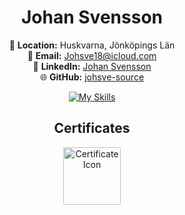 <div align="center">

# Johan Svensson

📍 **Location:** Huskvarna, Jönköpings Län <br>
📧 **Email:** Johsve18@icloud.com <br>
💼 **LinkedIn:** [Johan Svensson](https://www.linkedin.com/in/johan-svensson-427a3323b/) <br>
🌐 **GitHub:** [johsve-source](https://github.com/johsve-source) <br>

[![My Skills](https://skillicons.dev/icons?i=js,html,css,react,flask,nodejs,git,expressjs,mongodb)](https://skillicons.dev) <br>

## Certificates

<img src="https://images.credly.com/images/7f592a1d-f248-4ca5-a680-bb2619e19f90/image.png" alt="Certificate Icon" width="92" height="92">

</div>
